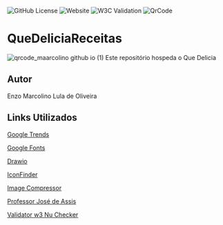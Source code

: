![GitHub License](https://img.shields.io/github/license/maarcolino/QueDeliciaReceitas)
![Website](https://img.shields.io/website?url=https%3A%2F%2Fmaarcolino.github.io%2FQueDeliciaReceitas%2F)
![W3C Validation](https://img.shields.io/w3c-validation/html?targetUrl=https%3A%2F%2Fmaarcolino.github.io%2FQueDeliciaReceitas%2F)
![QrCode](https://maarcolino.github.io/QueDeliciaReceitas/)



# QueDeliciaReceitas
![qrcode_maarcolino github io (1)](https://github.com/maarcolino/QueDeliciaReceitas/assets/75769214/30983af6-1e9f-4d8f-8693-991488684580)
Este repositório hospeda o Que Delicia


## Autor
Enzo Marcolino Lula de Oliveira
## Links Utilizados
[Google Trends](https://trends.google.com.br/trends/) 

[Google Fonts](https://fonts.google.com)

[Drawio](https://draw.io)

[IconFinder](https://www.iconfinder.com)

[Image Compressor](https://imagecompressor.com)

[Professor José de Assis](https://joseassis.com.br/index.html)

[Validator w3 Nu Checker](https://validator.w3.org)
